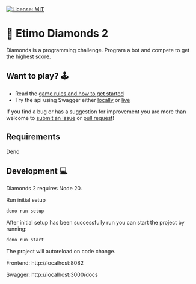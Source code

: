 [![License: MIT](https://img.shields.io/badge/License-MIT-yellow.svg)](https://opensource.org/licenses/MIT)

# 💎 Etimo Diamonds 2

Diamonds is a programming challenge. Program a bot and compete to get the
highest score.

## Want to play? 🕹

- Read the [game rules and how to get started](RULES.md)
- Try the api using Swagger either [locally](http://localhost:3000/docs) or
  [live](http://diamonds.etimo.se/docs/)

If you find a bug or has a suggestion for improvement you are more than welcome
to [submit an issue](https://github.com/Etimo/diamonds2/issues/new) or
[pull request](https://github.com/Etimo/diamonds2/compare)!

## Requirements

Deno

## Development 💻

Diamonds 2 requires Node 20.

Run initial setup

```sh
deno run setup
```

After initial setup has been successfully run you can start the project by
running:

```sh
deno run start
```

The project will autoreload on code change.

Frontend: http://localhost:8082

Swagger: http://localhost:3000/docs

